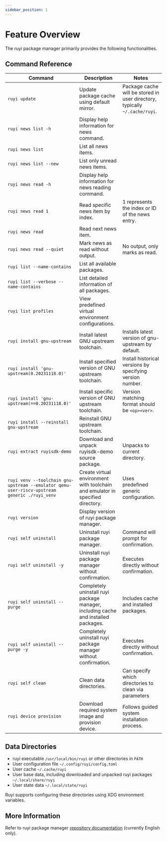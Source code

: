 ```yaml
---
sidebar_position: 1
---
```


# Feature Overview

The ruyi package manager primarily provides the following functionalities.

## Command Reference

| Command                                                                                           | Description                          | Notes                                |
| -------------------------------------------------------------------------------------------- | --------------------------- | ----------------------------------- |
| `ruyi update`                                                                                | Update package cache using default mirror.             | Package cache will be stored in user directory, typically `~/.cache/ruyi`. |
| `ruyi news list -h`                                                                          | Display help information for news command.                |                                     |
| `ruyi news list`                                                                             | List all news items.                     |                                     |
| `ruyi news list --new`                                                                       | List only unread news items.                    |                                     |
| `ruyi news read -h`                                                                          | Display help information for news reading command.              |                                     |
| `ruyi news read 1`                                                                           | Read specific news item by index.                  | 1 represents the index or ID of the news entry.                 |
| `ruyi news read`                                                                             | Read next news item.                    |                                     |
| `ruyi news read --quiet`                                                                     | Mark news as read without output.            | No output, only marks as read.                     |
| `ruyi list --name-contains`                                                         | List all available packages.                  |                                     |
| `ruyi list --verbose --name-contains`                                            | List detailed information of all packages.               |                                     |
| `ruyi list profiles`                                                                         | View predefined virtual environment configurations.                |                     |
| `ruyi install gnu-upstream`                                                                  | Install latest GNU upstream toolchain.            | Installs latest version of gnu-upstream by default.             |
| `ruyi install 'gnu-upstream(0.20231118.0)'`                                                  | Install specified version of GNU upstream toolchain.          | Install historical versions by specifying version number.                      |
| `ruyi install 'gnu-upstream(==0.20231118.0)'`                                                | Install specific version of GNU upstream toolchain.          | Version matching format should be `<op><ver>`.               |
| `ruyi install --reinstall gnu-upstream`                                                      | Reinstall GNU upstream toolchain.             |                                     |
| `ruyi extract ruyisdk-demo`                                                                  | Download and unpack ruyisdk-demo source package.      | Unpacks to current directory.                            |
| `ruyi venv --toolchain gnu-upstream --emulator qemu-user-riscv-upstream generic ./ruyi_venv` | Create virtual environment with toolchain and emulator in specified directory.      | Uses predefined generic configuration.                   |
| `ruyi version`                                                                               | Display version of ruyi package manager.              |                                     |
| `ruyi self uninstall`                                                                        | Uninstall ruyi package manager.               | Command will prompt for confirmation.                          |
| `ruyi self uninstall -y`                                                                     | Uninstall ruyi package manager without confirmation.         | Executes directly without confirmation.                           |
| `ruyi self uninstall --purge`                                                                | Completely uninstall ruyi package manager, including cache and installed packages. | Includes cache and installed packages.                       |
| `ruyi self uninstall --purge -y`                                                             | Completely uninstall ruyi package manager without confirmation.         | Executes directly without confirmation.                           |
| `ruyi self clean`                                                                            | Clean data directories.                           | Can specify which directories to clean via parameters               |
| `ruyi device provision`                                                                      | Download required system image and provision device.          | Follows guided system installation process.                         |

## Data Directories

+ ruyi executable ``/usr/local/bin/ruyi`` or other directories in ``PATH``
+ User configuration file ``~/.config/ruyi/config.toml``
+ User cache ``~/.cache/ruyi``
+ User base data, including downloaded and unpacked ruyi packages ``~/.local/share/ruyi``
+ User state data ``~/.local/state/ruyi``

Ruyi supports configuring these directories using XDG environment variables.

## More Information

Refer to ruyi package manager [repository documentation](https://github.com/ruyisdk/ruyi) (currently English only).
